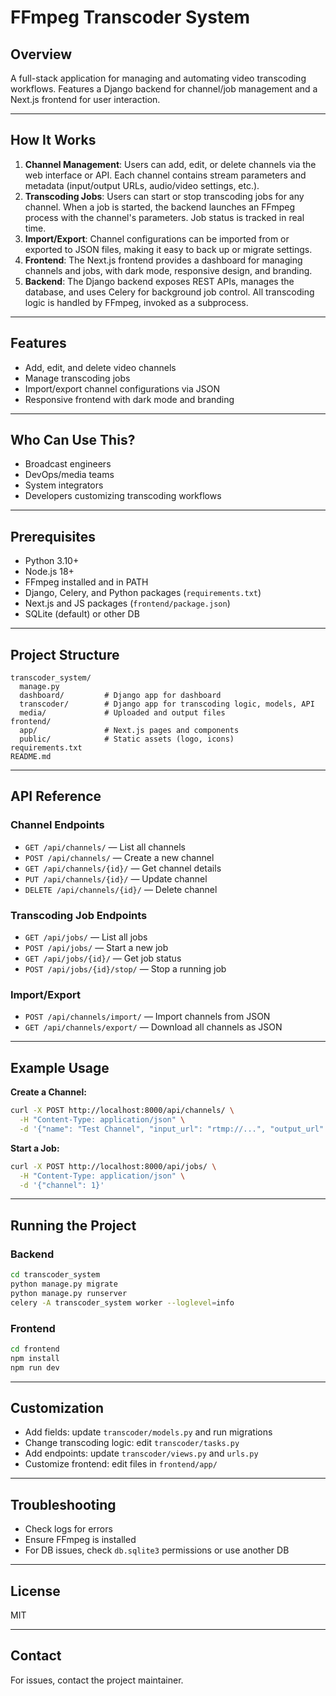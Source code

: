 # FFmpeg Transcoder System

## Overview
A full-stack application for managing and automating video transcoding workflows. Features a Django backend for channel/job management and a Next.js frontend for user interaction.

---

## How It Works

1. **Channel Management**: Users can add, edit, or delete channels via the web interface or API. Each channel contains stream parameters and metadata (input/output URLs, audio/video settings, etc.).
2. **Transcoding Jobs**: Users can start or stop transcoding jobs for any channel. When a job is started, the backend launches an FFmpeg process with the channel's parameters. Job status is tracked in real time.
3. **Import/Export**: Channel configurations can be imported from or exported to JSON files, making it easy to back up or migrate settings.
4. **Frontend**: The Next.js frontend provides a dashboard for managing channels and jobs, with dark mode, responsive design, and branding.
5. **Backend**: The Django backend exposes REST APIs, manages the database, and uses Celery for background job control. All transcoding logic is handled by FFmpeg, invoked as a subprocess.

---

## Features
- Add, edit, and delete video channels
- Manage transcoding jobs
- Import/export channel configurations via JSON
- Responsive frontend with dark mode and branding

---

## Who Can Use This?
- Broadcast engineers
- DevOps/media teams
- System integrators
- Developers customizing transcoding workflows

---

## Prerequisites
- Python 3.10+
- Node.js 18+
- FFmpeg installed and in PATH
- Django, Celery, and Python packages (`requirements.txt`)
- Next.js and JS packages (`frontend/package.json`)
- SQLite (default) or other DB

---

## Project Structure
```
transcoder_system/
  manage.py
  dashboard/         # Django app for dashboard
  transcoder/        # Django app for transcoding logic, models, API
  media/             # Uploaded and output files
frontend/
  app/               # Next.js pages and components
  public/            # Static assets (logo, icons)
requirements.txt
README.md
```

---

## API Reference

### Channel Endpoints
- `GET /api/channels/` — List all channels
- `POST /api/channels/` — Create a new channel
- `GET /api/channels/{id}/` — Get channel details
- `PUT /api/channels/{id}/` — Update channel
- `DELETE /api/channels/{id}/` — Delete channel

### Transcoding Job Endpoints
- `GET /api/jobs/` — List all jobs
- `POST /api/jobs/` — Start a new job
- `GET /api/jobs/{id}/` — Get job status
- `POST /api/jobs/{id}/stop/` — Stop a running job

### Import/Export
- `POST /api/channels/import/` — Import channels from JSON
- `GET /api/channels/export/` — Download all channels as JSON

---

## Example Usage

**Create a Channel:**
```sh
curl -X POST http://localhost:8000/api/channels/ \
  -H "Content-Type: application/json" \
  -d '{"name": "Test Channel", "input_url": "rtmp://...", "output_url": "rtmp://..."}'
```

**Start a Job:**
```sh
curl -X POST http://localhost:8000/api/jobs/ \
  -H "Content-Type: application/json" \
  -d '{"channel": 1}'
```

---

## Running the Project

### Backend
```sh
cd transcoder_system
python manage.py migrate
python manage.py runserver
celery -A transcoder_system worker --loglevel=info
```

### Frontend
```sh
cd frontend
npm install
npm run dev
```

---

## Customization
- Add fields: update `transcoder/models.py` and run migrations
- Change transcoding logic: edit `transcoder/tasks.py`
- Add endpoints: update `transcoder/views.py` and `urls.py`
- Customize frontend: edit files in `frontend/app/`

---

## Troubleshooting
- Check logs for errors
- Ensure FFmpeg is installed
- For DB issues, check `db.sqlite3` permissions or use another DB

---

## License
MIT

---

## Contact
For issues, contact the project maintainer.